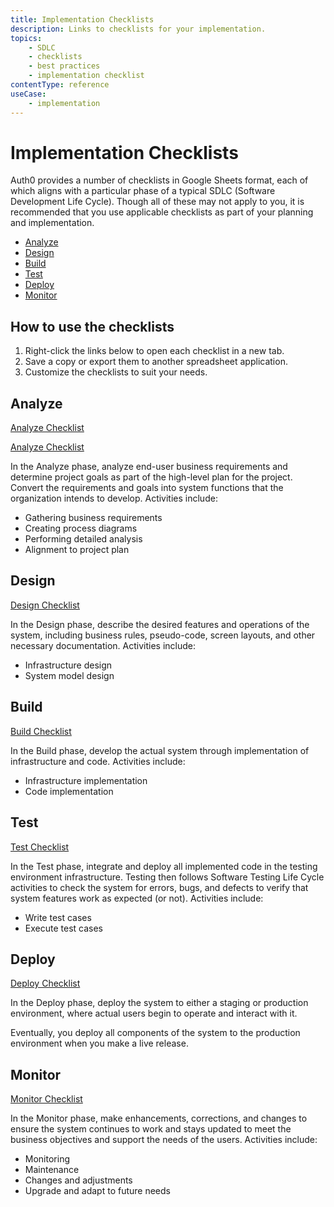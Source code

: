 ```yaml
---
title: Implementation Checklists
description: Links to checklists for your implementation. 
topics:
    - SDLC
    - checklists
    - best practices
    - implementation checklist
contentType: reference
useCase:
    - implementation
---
```

# Implementation Checklists

Auth0 provides a number of checklists in Google Sheets format, each of which aligns with a particular phase of a typical SDLC (Software Development Life Cycle). Though all of these may not apply to you, it is recommended that you use applicable checklists as part of your planning and implementation.  

* [Analyze](#analyze)
* [Design](#design)
* [Build](#build)
* [Test](#test)
* [Deploy](#deploy) 
* [Monitor](#monitor)

## How to use the checklists

1. Right-click the links below to open each checklist in a new tab.
2. Save a copy or export them to another spreadsheet application.
3. Customize the checklists to suit your needs.

## Analyze

[Analyze Checklist](/media/articles/architecture-scenarios/checklists/Analyze-Checklist.xlsx)

[Analyze Checklist](https://docs.google.com/spreadsheets/d/1hTtRvvO6Szlvcr4XnsgzzmJj7FmmucAZAmFF275hB20/edit?usp=sharing)

In the Analyze phase, analyze end-user business requirements and determine project goals as part of the high-level plan for the project. Convert the requirements and goals into system functions that the organization intends to develop. Activities include:

* Gathering business requirements
* Creating process diagrams
* Performing detailed analysis
* Alignment to project plan

## Design

[Design Checklist](https://docs.google.com/spreadsheets/d/1L0PLqcghVvCSdW_OmLoKlU0uDJtb5mw6uIufMrKW7ro/edit?usp=sharing) 

In the Design phase, describe the desired features and operations of the system, including business rules, pseudo-code, screen layouts, and other necessary documentation. Activities include:

* Infrastructure design
* System model design

## Build

[Build Checklist](https://docs.google.com/spreadsheets/d/1Wd5HwONEi2Max7zcORJpwn8yQO_mbu62FDc-Sk8oWS8/edit?usp=sharing)

In the Build phase, develop the actual system through implementation of infrastructure and code. Activities include:

* Infrastructure implementation
* Code implementation

## Test

[Test Checklist](https://docs.google.com/spreadsheets/d/19tQOQ_heBVpHXx-YKZZY20u6y8mU8IwRHEF32znZ_-w/edit?usp=sharing)

In the Test phase, integrate and deploy all implemented code in the testing environment infrastructure. Testing then follows Software Testing Life Cycle activities to check the system for errors, bugs, and defects to verify that system features work as expected (or not). Activities include:

* Write test cases
* Execute test cases

## Deploy

[Deploy Checklist](https://docs.google.com/spreadsheets/d/1MRBz4CiT6RTL7Mf7eWmpjSZEQS3rwjNryyPGmvjn-fc/edit?usp=sharing) 

In the Deploy phase, deploy the system to either a staging or production environment, where actual users begin to operate and interact with it. 

Eventually, you deploy all components of the system to the production environment when you make a live release.

## Monitor

[Monitor Checklist](https://docs.google.com/spreadsheets/d/1zHs29OoeiludHxY5cV06oGVAIW91jMjUflJgzJVaRKo/edit?usp=sharing)

In the Monitor phase, make enhancements, corrections, and changes to ensure the system continues to work and stays updated to meet the business objectives and support the needs of the users. Activities include: 

* Monitoring
* Maintenance
* Changes and adjustments
* Upgrade and adapt to future needs 
